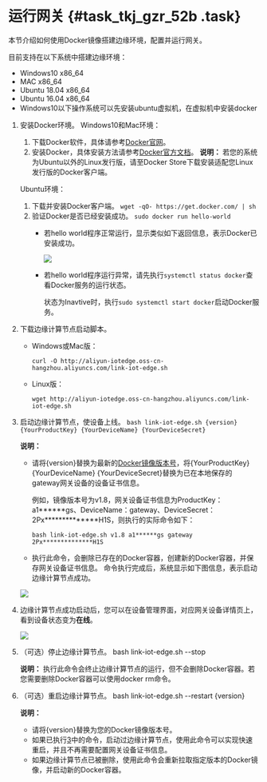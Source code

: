 # 运行网关 {#task_tkj_gzr_52b .task}

本节介绍如何使用Docker镜像搭建边缘环境，配置并运行网关。

目前支持在以下系统中搭建边缘环境：

-   Windows10 x86\_64
-   MAC x86\_64
-   Ubuntu 18.04 x86\_64
-   Ubuntu 16.04 x86\_64
-   Windows10以下操作系统可以先安装ubuntu虚拟机，在虚拟机中安装docker

1.  安装Docker环境。 Windows10和Mac环境：

    1.  下载Docker软件，具体请参考[Docker官网](https://www.docker.com/)。 
    2.  安装Docker，具体安装方法请参考[Docker官方文档](https://docs.docker.com/)。 
    **说明：** 若您的系统为Ubuntu以外的Linux发行版，请至Docker Store下载安装适配您Linux发行版的Docker客户端。

    Ubuntu环境：

    1.  下载并安装Docker客户端。 `wget -qO- https://get.docker.com/ | sh` 
    2.  验证Docker是否已经安装成功。 `sudo docker run hello-world` 
        -   若hello world程序正常运行，显示类似如下返回信息，表示Docker已安装成功。

            ![](http://static-aliyun-doc.oss-cn-hangzhou.aliyuncs.com/assets/img/17679/154762125635042_zh-CN.png)

        -   若hello world程序运行异常，请先执行`systemctl status docker`查看Docker服务的运行状态。

            状态为Inavtive时，执行`sudo systemctl start docker`启动Docker服务。

2.  下载边缘计算节点启动脚本。 
    -   Windows或Mac版：

        `curl -O http://aliyun-iotedge.oss-cn-hangzhou.aliyuncs.com/link-iot-edge.sh`

    -   Linux版：

        `wget http://aliyun-iotedge.oss-cn-hangzhou.aliyuncs.com/link-iot-edge.sh`

3.  启动边缘计算节点，使设备上线。 `bash link-iot-edge.sh {version} {YourProductKey} {YourDeviceName} {YourDeviceSecret}`

    **说明：** 

    -   请将\{version\}替换为最新的[Docker镜像版本号](../../../../../cn.zh-CN/产品简介/发布历史.md#)，将\{YourProductKey\} \{YourDeviceName\} \{YourDeviceSecret\}替换为已在本地保存的gateway网关设备的设备证书信息。

        例如，镜像版本号为v1.8，网关设备证书信息为ProductKey：a1\*\*\*\*\*\*gs、DeviceName：gateway、DeviceSecret：2Px\*\*\*\*\*\*\*\*\*\*\*\*\*\*H1S，则执行的实际命令如下：

        `bash link-iot-edge.sh v1.8 a1******gs gateway 2Px**************H1S`

    -   执行此命令，会删除已存在的Docker容器，创建新的Docker容器，并保存网关设备证书信息。
    命令执行完成后，系统显示如下图信息，表示启动边缘计算节点成功。

    ![](http://static-aliyun-doc.oss-cn-hangzhou.aliyuncs.com/assets/img/17679/154762125635236_zh-CN.png)

4.  边缘计算节点成功启动后，您可以在设备管理界面，对应网关设备详情页上，看到设备状态变为**在线**。 

    ![](http://static-aliyun-doc.oss-cn-hangzhou.aliyuncs.com/assets/img/15096/15476212566546_zh-CN.png)

5.  （可选）停止边缘计算节点。 bash link-iot-edge.sh --stop

    **说明：** 执行此命令会终止边缘计算节点的运行，但不会删除Docker容器。若您需要删除Docker容器可以使用docker rm命令。

6.  （可选）重启边缘计算节点。 bash link-iot-edge.sh --restart \{version\}

    **说明：** 

    -   请将\{version\}替换为您的Docker镜像版本号。
    -   如果已执行[3](#step3start)中的命令，启动过边缘计算节点，使用此命令可以实现快速重启，并且不再需要配置网关设备证书信息。
    -   如果边缘计算节点已被删除，使用此命令会重新拉取指定版本的Docker镜像，并启动新的Docker容器。

